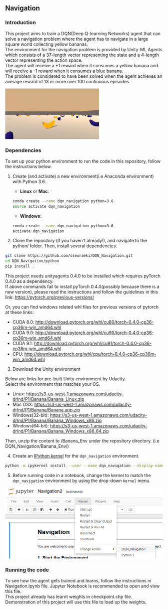 [//]: # (Image References)

[image1]: https://github.com/sseuraeki/DQN_Navigation/blob/master/images/image1.gif "Kernel"
[image2]: https://github.com/sseuraeki/DQN_Navigation/blob/master/images/image2.png "Kernel"

## Navigation

### Introduction

This project aims to train a DQN(Deep Q-learning Networks) agent that can solve a navigation problem where the agent has to navigate in a large square world collecting yellow bananas.
<br>The environment for the navigation problem is provided by Unity-ML Agents which consists of a 37-length vector representing the state and a 4-length vector representing the action space.
<br>The agent will receive a +1 reward when it consumes a yellow banana and will receive a -1 reward when it consumes a blue banana.
<br>The problem is considered to have been solved when the agent achieves an average reward of 13 or more over 100 continuous episodes.

![Kernel][image1]

### Dependencies

To set up your python environment to run the code in this repository, follow the instructions below.

1. Create (and activate) a new environment(i.e Anaconda environment) with Python 3.6.

	- __Linux__ or __Mac__: 
	```bash
	conda create --name dqn_navigation python=3.6
	source activate dqn_navigation
	```
	- __Windows__: 
	```bash
	conda create --name dqn_navigation python=3.6 
	activate dqn_navigation
	```

2. Clone the repository (if you haven't already!), and navigate to the python/ folder. Then, install several dependencies.
```bash
git clone https://github.com/sseuraeki/DQN_Navigation.git
cd DQN_Navigation/python
pip install .
```
This project needs unityagents 0.4.0 to be installed which requires pyTorch 0.4.0 as a dependency.
<br>If above commands fail to install pyTorch 0.4.0(possibly because there is a new version), please read the instructions and follow the guidelines in this link: https://pytorch.org/previous-versions/

Or, you can find windows related whl files for previous versions of pytorch at these links:
* CUDA 8.0: http://download.pytorch.org/whl/cu80/torch-0.4.0-cp36-cp36m-win_amd64.whl
* CUDA 9.0: http://download.pytorch.org/whl/cu90/torch-0.4.0-cp36-cp36m-win_amd64.whl
* CUDA 9.1: http://download.pytorch.org/whl/cu91/torch-0.4.0-cp36-cp36m-win_amd64.whl
* CPU: http://download.pytorch.org/whl/cpu/torch-0.4.0-cp36-cp36m-win_amd64.whl

3. Download the Unity environment

Below are links for pre-built Unity environment by Udacity.
<br>Select the environment that matches your OS.

* Linux: https://s3-us-west-1.amazonaws.com/udacity-drlnd/P1/Banana/Banana_Linux.zip
* Mac OSX: https://s3-us-west-1.amazonaws.com/udacity-drlnd/P1/Banana/Banana.app.zip
* Windows(32-bit): https://s3-us-west-1.amazonaws.com/udacity-drlnd/P1/Banana/Banana_Windows_x86.zip
* Windows(64-bit): https://s3-us-west-1.amazonaws.com/udacity-drlnd/P1/Banana/Banana_Windows_x86_64.zip

Then, unzip the content to /Banana_Env under the repository directory. (i.e DQN_Navigation/Banana_Env/)

4. Create an [IPython kernel](http://ipython.readthedocs.io/en/stable/install/kernel_install.html) for the `dqn_navigation` environment.  
```bash
python -m ipykernel install --user --name dqn_navigation --display-name "DQN_Navigation"
```

5. Before running code in a notebook, change the kernel to match the `dqn_navigation` environment by using the drop-down `Kernel` menu. 

![Kernel][image2]


### Running the code

To see how the agent gets trained and learns, follow the instructions in Navigation.ipynb file. Jupyter Notebook is recommended to open and view this file.
<br>This project already has learnt weights in checkpoint.chp file. Demonstration of this project will use this file to load up the weights.

